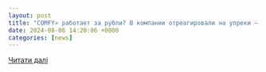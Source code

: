 ```yaml
---
layout: post
title: "COMFY» работает за рубли? В компании отреагировали на упреки – что не так с этим объяснением"
date: 2024-08-06 14:20:06 +0000
categories: [news]
---
```


[Читати далі](https://www.stopcor.org/section-suspilstvo/news-comfy-pratsyue-za-rubli-u-kompanii-vidreaguvali-na-zakidi-scho-ne-tak-iz-tsim-poyasnennyam-06-08-2024.html)
